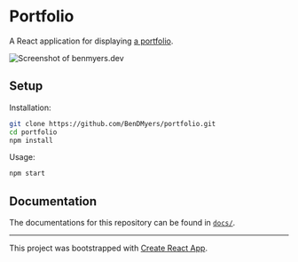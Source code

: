 # Portfolio

A React application for displaying [a portfolio](https://www.benmyers.dev).

![Screenshot of benmyers.dev](https://api.urlbox.io/v1/ca482d7e-9417-4569-90fe-80f7c5e1c781/2ab448f1878467782d1ba6b978aeb8def1f695cb/png?url=https%3A%2F%2Fwww.benmyers.dev)

## Setup

Installation:

```bash
git clone https://github.com/BenDMyers/portfolio.git
cd portfolio
npm install
```

Usage:

```bash
npm start
```

## Documentation

The documentations for this repository can be found in [`docs/`](/docs/).

***

This project was bootstrapped with [Create React App](https://github.com/facebook/create-react-app).